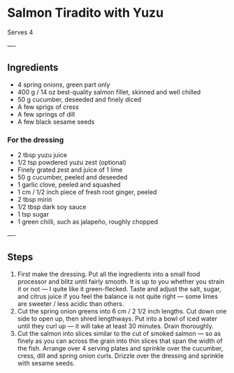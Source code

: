 # Salmon Tiradito with Yuzu

Serves 4

—-

## Ingredients

* 4 spring onions, green part only
* 400 g / 14 oz best-quality salmon fillet, skinned and well chilled
* 50 g cucumber, deseeded and finely diced
* A few sprigs of cress
* A few springs of dill
* A few black sesame seeds

### For the dressing
* 2 tbsp yuzu juice
* 1/2 tsp powdered yuzu zest (optional)
* Finely grated zest and juice of 1 lime
* 50 g cucumber, peeled and deseeded
* 1 garlic clove, peeled and squashed
* 1 cm / 1/2 inch piece of fresh root ginger, peeled
* 2 tbsp mirin
* 1/2 tbsp dark soy sauce
* 1 tsp sugar
* 1 green chilli, such as jalapeño, roughly chopped

—-

## Steps

1.  First make the dressing. Put all the ingredients into a small food processor and blitz until fairly smooth. It is up to you whether you strain it or not — I quite like it green-flecked. Taste and adjust the salt, sugar, and citrus juice if you feel the balance is not quite right — some limes are sweeter / less acidic than others.
2.  Cut the spring onion greens into 6 cm / 2 1/2 inch lengths. Cut down one side to open up, then shred lengthways. Put into a bowl of iced water until they curl up — it will take at least 30 minutes. Drain thoroughly.
3.  Cut the salmon into slices similar to the cut of smoked salmon — so as finely as you can across the grain into thin slices that span the width of the fish. Arrange over 4 serving plates and sprinkle over the cucumber, cress, dill and spring onion curls. Drizzle over the dressing and sprinkle with sesame seeds.